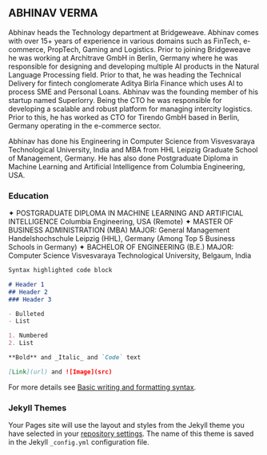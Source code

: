 ## ABHINAV VERMA

Abhinav heads the Technology department at Bridgeweave. Abhinav comes with over 15+ years of experience in various domains such as FinTech, e-commerce, PropTech, Gaming and Logistics. Prior to joining Bridgeweave he was working at Architrave GmbH in Berlin, Germany where he was responsible for designing and developing multiple AI products in the Natural Language Processing field. Prior to that, he was heading the Technical Delivery for fintech conglomerate Aditya Birla Finance which uses AI to process SME and Personal Loans.
Abhinav was the founding member of his startup named Superlorry. Being the CTO he was responsible for developing a scalable and robust platform for managing intercity logistics. Prior to this, he has worked as CTO for Tirendo GmbH based in Berlin, Germany operating in the e-commerce sector.

Abhinav has done his Engineering in Computer Science from Visvesvaraya Technological University, India and MBA from HHL Leipzig Graduate School of Management, Germany. He has also done Postgraduate Diploma in Machine Learning and Artificial Intelligence from Columbia Engineering, USA.

### Education


✦ POSTGRADUATE DIPLOMA IN MACHINE LEARNING AND ARTIFICIAL INTELLIGENCE Columbia Engineering, USA (Remote)
✦ MASTER OF BUSINESS ADMINISTRATION (MBA)
  MAJOR: General Management
  Handelshochschule Leipzig (HHL), Germany (Among Top 5 Business Schools in Germany)
✦ BACHELOR OF ENGINEERING (B.E.) MAJOR: Computer Science Visvesvaraya Technological University, Belgaum, India


```markdown
Syntax highlighted code block

# Header 1
## Header 2
### Header 3

- Bulleted
- List

1. Numbered
2. List

**Bold** and _Italic_ and `Code` text

[Link](url) and ![Image](src)
```

For more details see [Basic writing and formatting syntax](https://docs.github.com/en/github/writing-on-github/getting-started-with-writing-and-formatting-on-github/basic-writing-and-formatting-syntax).

### Jekyll Themes

Your Pages site will use the layout and styles from the Jekyll theme you have selected in your [repository settings](https://github.com/sinlord/sinlord.github.io/settings/pages). The name of this theme is saved in the Jekyll `_config.yml` configuration file.
